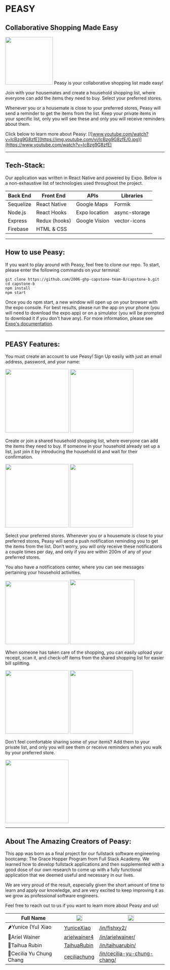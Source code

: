 # PEASY

## Collaborative Shopping Made Easy

<img src="assets/pea.png" width="150">
Peasy is your collaborative shopping list made easy!

Join with your housemates and create a household shopping list, where everyone can add the items they need to buy.
Select your preferred stores.

Whenever you or a housemate is close to your preferred stores, Peasy will send a reminder to get the items from the list.
Keep your private items in your specific list, only you will see these and only you will receive reminders about them.

Click below to learn more about Peasy:
[![www.youtube.com/watch?v=IcBzg9G8zfE](https://img.youtube.com/vi/IcBzg9G8zfE/0.jpg)](https://www.youtube.com/watch?v=IcBzg9G8zfE)

---

## Tech-Stack:

Our application was written in React Native and powered by Expo. Below is a non-exhaustive list of technologies used throughout the project.

| Back End | Front End | APIs | Libraries
| ----------- | ----------- | ----------- | ----------- |
| Sequelize | React Native | Google Maps | Formik
| Node.js | React Hooks | Expo location | async-storage
| Express | Redux (hooks) | Google Vision | vector-icons
| Firebase | HTML & CSS |  |


---

## How to use Peasy:

If you want to play around with Peasy, feel free to clone our repo. To start, please enter the following commands on your terminal:

```shell
git clone https://github.com/2006-ghp-capstone-team-B/capstone-b.git
cd capstone-b
npm install
npm start
```

Once you do npm start, a new window will open up on your browser with the expo console. For best results, please run the app on your phone (you will need to download the expo app) or on a simulator (you will be prompted to download it if you don't have any). For more information, please see [Expo's documentation](https://docs.expo.io/get-started/installation/).



---

## PEASY Features:

You must create an account to use Peasy! Sign Up easily with just an email address, password, and your name:

<img src="assets/screenshots/peasy_intro.png" width="201">

<img src="assets/screenshots/peasy_log_in.png" width="200">


Create or join a shared household shopping list, where everyone can add the items they need to buy. If someone in your household already set up a list, just join it by introducing the household id and wait for their confirmation. 

<img src="assets/screenshots/peasy_households.png" width="200">

<img src="assets/screenshots/peasy_household_list.png" width="200">


Select your preferred stores. Whenever you or a housemate is close to your preferred stores, Peasy will send a push notification reminding you to get the items from the list. Don’t worry, you will only receive these notifications a couple times per day, and only if you are within 200m of any of your preferred stores.

You also have a notifications center, where you can see messages pertaining your household activities.

<img src="assets/screenshots/peasy_stores.jpeg" width="200">

<img src="assets/screenshots/peasy_notifications.png" width="204">


When someone has taken care of the shopping, you can easily upload your receipt, scan it, and check-off items from the shared shopping list for easier bill splitting. 

<img src="assets/screenshots/peasy_scanner.png" width="200">
<img src="assets/screenshots/peasy_scanned.png" width="200">


Don’t feel comfortable sharing some of your items? Add them to your private list, and only you will see them or receive reminders when you walk by your preferred store.

<img src="assets/screenshots/peasy_private_list.png" width="200">


---

## About The Amazing Creators of Peasy:
This app was born as a final project for our fullstack software engineering bootcamp: The Grace Hopper Program from Full Stack Academy. We learned how to develop fullstack applications and then supplemented with a good dose of our own research to come up with a fully functional application that we deemed useful and necessary in our lives.

We are very proud of the result, especially given the short amount of time to learn and apply our knowledge, and are very excited to keep improving it as we grow as professional software engineers.

Feel free to reach out to us if you want to learn more about Peasy and us!

| Full Name | <img src="assets/octocat.png" width="20"> |  <img src="assets/linkedin.png" width="20">| 
| ----------- | ----------- | ----------- |
| 🌶️Yunice (Yu) Xiao  | [YuniceXiao](https://github.com/YuniceXiao) | [/in/fishxy2/](https://www.linkedin.com/in/fishxy2/) |
| 🥓Ariel Wainer | [arielwainer4](https://github.com/arielwainer4) | [/in/arielwainer/](https://www.linkedin.com/in/arielwainer/) |
| 🍠Taihua Rubin | [TaihuaRubin](https://github.com/TaihuaRubin) | [/in/taihuarubin/](https://www.linkedin.com/in/taihuarubin/) |
| 🥘Cecilia Yu Chung Chang | [ceciliachung](https://github.com/ceciliachung) | [/in/cecilia-yu-chung-chang/](https://www.linkedin.com/in/cecilia-yu-chung-chang/) |

